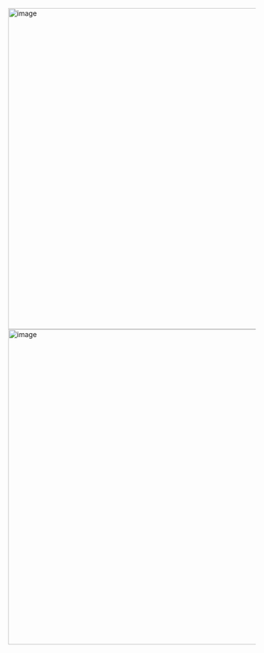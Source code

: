 <img width="654" alt="image" src="https://user-images.githubusercontent.com/89638496/200453352-6129c3c9-ba26-4945-aba7-c87b7285349a.png">
<img width="642" alt="image" src="https://user-images.githubusercontent.com/89638496/200453375-f2cabcd8-abc4-42d0-9d4d-bbcfd9a7c3e4.png">
